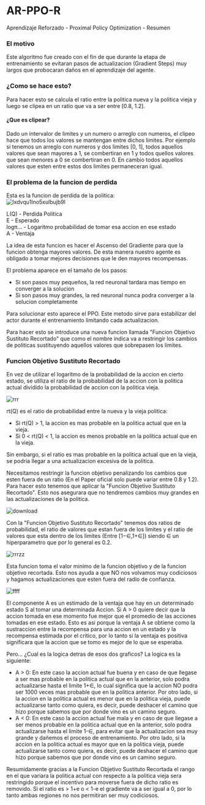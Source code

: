 # AR-PPO-R
Aprendizaje Reforzado - Proximal Policy Optimization - Resumen

### El motivo
Este algoritmo fue creado con el fin de que durante la etapa de entrenamiento se evitaran pasos de actualizacion (Gradient Steps) muy largos que probocaran daños en el aprendizaje del agente.

### ¿Como se hace esto?
Para hacer esto se calcula el ratio entre la politica nueva y la politica vieja y luego se clipea en un ratio que va a ser entre [0.8, 1.2].

#### ¿Que es clipear?
Dado un intervalor de limites y un numero o arreglo con numeros, el clipeo hace que todos los valores se mantengan entre dichos limites. Por ejemplo si tenemos un arreglo con numeros y dos limites [0, 1], todos aquellos valores que sean mayores a 1, se combertiran en 1 y todos quellos valores que sean menores a 0 se combertiran en 0. En cambio todos aquellos valores que esten entre estos dos limites permaneceran igual.

### El problema de la funcion de perdida
Esta es la funcion de perdida de la politica:  
![lxdvqu1lno5xulbujb9l](https://user-images.githubusercontent.com/95035101/207947774-2008046d-2544-4f22-9a1a-ce9d815411ca.jpg)

L(Q) - Perdida Politica  
E - Esperado  
logπ... - Logaritmo probabilidad de tomar esa accion en ese estado   
A - Ventaja   

La idea de esta funcion es hacer el Ascenso del Gradiente para que la funcion obtenga mayores valores. De esta manera nuestro agente es obligado a tomar mejores decisiones que le den mayores recompensas.  

El problema aparece en el tamaño de los pasos:  
* Si son pasos muy pequeños, la red neuronal tardara mas tiempo en converger a la solucion
* Si son pasos muy grandes, la red neuronal nunca podra converger a la solucion completamente

Para solucionar esto aparece el PPO. Este metodo sirve para estabilizar del actor durante el entrenamiento limitando cada actualizacion.

Para hacer esto se introduce una nueva funcion llamada "Funcion Objetivo Sustituto Recortado" que como el nombre indica va a restringir los cambios de politicas sustituyendo aquellos valores que sobrepasen los limites. 

### Funcion Objetivo Sustituto Recortado

En vez de utilizar el logaritmo de la probabilidad de la accion en cierto estado, se utiliza el ratio de la probabilidad de la accion con la politica actual dividido la probabilidad de accion con la politica vieja.

![rrr](https://user-images.githubusercontent.com/95035101/207971692-f3f34111-742b-4343-acff-a52add2cbaf0.png)

rt(Q) es el ratio de probabilidad entre la nueva y la vieja politica: 

* Si rt(Q) > 1, la accion es mas probable en la politica actual que en la vieja.  
* Si 0 < rt(Q) < 1, la accion es menos probable en la politica actual que en la vieja.  

Sin embargo, si el ratio es mas probable en la politica actual que en la vieja, se podria llegar a una actualizacion excesiva de la politica.  

Necesitamos restringir la funcion objetivo penalizando los cambios que esten fuera de un ratio (En el Paper oficial solo puede variar entre 0.8 y 1.2). Para hacer esto tenemos que aplicar la "Funcion Objetivo Sustituto Recortado". Esto nos asegurara que no tendremos cambios muy grandes en las actualizaciones de la politica.

![download](https://user-images.githubusercontent.com/95035101/207981983-a7775b35-fe9e-484f-abfb-b7a77b22d6e0.svg)

Con la "Funcion Objetivo Sustituto Recortado" tenemos dos ratios de probabilidad, el ratio de valores que estan fuera de los limites y el ratio de valores que esta dentro de los limites (Entre [1−∈,1+∈]) siendo ∈ un hiperparametro que por lo general es 0.2.

![rrrzz](https://user-images.githubusercontent.com/95035101/208219664-18c6ea4a-d8f1-41a7-8a66-dd56694ee211.png)  

Esta funcion toma el valor minimo de la funcion objetivo y de la funcion objetivo recortada. Esto nos ayuda a que NO nos volvamos muy codiciosos y hagamos actualizaciones que esten fuera del radio de confianza.

![ffff](https://user-images.githubusercontent.com/95035101/208267791-094e173e-ff6a-4fd3-8028-ac159cb8003e.png)

El componente A es un estimado de la ventaja que hay en un determinado estado S al tomar una determinada Accion. Si A > 0 quiere decir que la accion tomada en ese momento fue mejor que el promedio de las acciones tomadas en ese estado. Esto es asi porque la ventaja A se obtiene como la sustraccion entre la recompensa para una accion en un estado y la recompensa estimada por el critico, por lo tanto si la ventaja es positiva significara que la accion que se tomo es mejor de lo que se esperaba.  

Pero... ¿Cual es la logica detras de esos dos graficos? La logica es la siguiente:
* A > 0: En este caso la accion actual fue buena y en caso de que llegase a ser mas probable en la politica actual que en la anterior, solo podra actualizarse hasta el limite 1+∈, lo cual significa que la accion NO podra ser 1000 veces mas probable que en la politica anterior. Por otro lado, si la accion en la politica actual es menor que en la politica vieja, puede actualizarse tanto como quiera, es decir, puede deshacer el camino que hizo porque sabemos que por donde vino es un camino seguro.
* A < 0: En este caso la accion actual fue mala y en caso de que llegase a ser menos probable en la politica actual que en la anterior, solo podra actualizarse hasta el limite 1-∈, para evitar que la actualizacion sea muy grande y dañemos el proceso de entrenamiento. Por otro lado, si la accion en la politica actual es mayor que en la politica vieja, puede actualizarse tanto como quiera, es decir, puede deshacer el camino que hizo porque sabemos que por donde vino es un camino seguro.  

Resumidamente gracias a la Funcion Objetivo Sustituto Recortada el rango en el que variara la politica actual con respecto a la politica vieja sera restringido porque el incentivo para moverse fuera de dicho ratio es removido. Si el ratio es > 1+e o < 1-e el gradiente va a ser igual a 0, por lo tanto ambas regiones no nos permitiran ser muy codiciosos.
